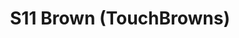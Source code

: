 ---
title: S11 Brown (TouchBrowns)
permalink: "/teams/s11-brown"
teamslug: s11-brown
members:
- Patrick Kozak - Captain
- Andy Pratt - QB
- Evan B.
- Tony Britford
- Mike D'Ignazio
- Sam Hewitt
- Michael Moerschbaecher
- Jorge Morales
- Jens Piferoen
- Austin Plier
- Mecha Santos
- Kyle Veldman
- Jason Weinberg
teamid: 938
name: S11 Brown
color: TouchBrowns
division: ''
---